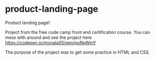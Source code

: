 # product-landing-page
Product landing page!

Project from the free code camp front end certification course. You can mess with around and see the project here https://codepen.io/monala05/pen/poNpWmY

The purpose of the project was to get some practice in HTML and CSS.

